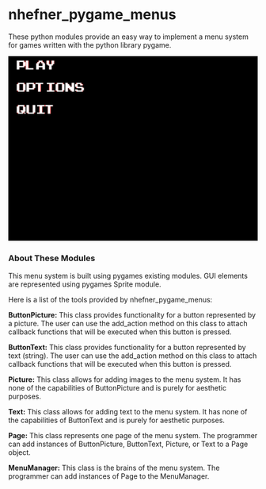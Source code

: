 # **nhefner_pygame_menus**
These python modules provide an easy way to implement a menu system for games written with the python library pygame.

![Screenshot One](/screenshots/home.PNG)

### About These Modules
This menu system is built using pygames existing modules. GUI elements are represented using pygames Sprite module.

Here is a list of the tools provided by nhefner_pygame_menus:

**ButtonPicture:** This class provides functionality for a button represented by a picture. The user can use the add_action method on this class to attach callback functions that will be executed when this button is pressed.

**ButtonText:** This class provides functionality for a button represented by text (string). The user can use the add_action method on this class to attach callback functions that will be executed when this button is pressed.

**Picture:** This class allows for adding images to the menu system. It has none of the capabilities of ButtonPicture and is purely for aesthetic purposes.

**Text:** This class allows for adding text to the menu system. It has none of the capabilities of ButtonText and is purely for aesthetic purposes.

**Page:** This class represents one page of the menu system. The programmer can add instances of ButtonPicture, ButtonText, Picture, or Text to a Page object.

**MenuManager:** This class is the brains of the menu system. The programmer can add instances of Page to the MenuManager.
